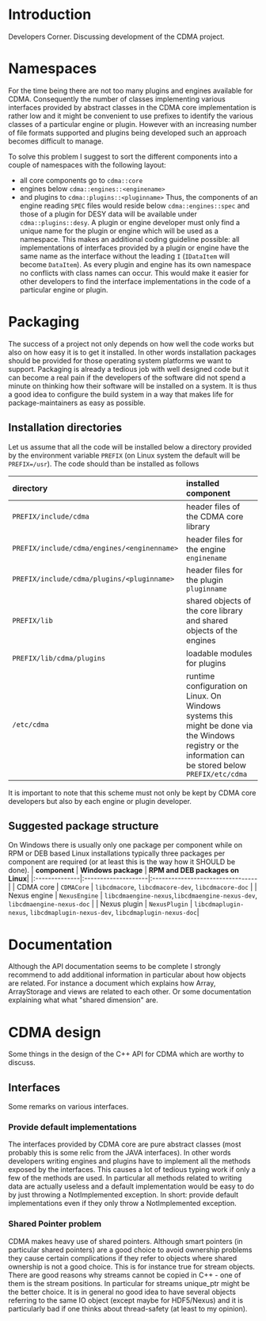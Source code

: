 # Introduction #

Developers Corner. Discussing development of the CDMA project.


# Namespaces #

For the time being there are not too many plugins and engines available for CDMA. Consequently the number of classes implementing various interfaces provided by abstract classes in the CDMA core implementation is rather low and it might be convenient to use prefixes to identify the various classes of a particular engine or plugin. However with an increasing number of file formats supported and plugins being developed such an approach becomes difficult to manage.

To solve this problem I suggest to sort the different components into a couple of namespaces with the following layout:
  * all core components go to `cdma::core`
  * engines below `cdma::engines::<enginename>`
  * and plugins to `cdma::plugins::<pluginname>`
Thus, the components of an engine reading `SPEC` files would reside below `cdma::engines::spec` and those of a plugin for DESY data will be available under `cdma::plugins::desy`. A plugin or engine developer must only find a unique name for the plugin or engine which will be used as a namespace. This makes an additional coding guideline possible: all implementations of interfaces provided by a plugin or engine have the same name as the interface without the leading `I` (`IDataItem` will become `DataItem`). As every plugin and engine has its own namespace no conflicts with class names can occur. This would make it easier for other developers to find the interface implementations in the code of a particular engine or plugin.

# Packaging #

The success of a project not only depends on how well the code works but also on how easy it is to get it installed. In other words installation packages should be provided for those operating system platforms we want to support. Packaging is already a tedious job with well designed code but it can become a real pain if the developers of the software did not spend  a minute on thinking how their software will be installed on a system.
It is thus a good idea to configure the build system in a way that makes life for package-maintainers as easy as possible.

## Installation directories ##
Let us assume that all the code will be installed below a directory provided by the environment variable `PREFIX` (on Linux system the default will be `PREFIX=/usr`). The code should than be installed as follows

| **directory** | **installed component** |
|:--------------|:------------------------|
| `PREFIX/include/cdma` | header files of the CDMA core library |
| `PREFIX/include/cdma/engines/<enginenname>` | header files for the engine `enginename` |
| `PREFIX/include/cdma/plugins/<pluginname>` | header files for the plugin `pluginname` |
| `PREFIX/lib`  | shared objects of the core library and shared objects of the engines |
| `PREFIX/lib/cdma/plugins` | loadable modules for plugins |
| `/etc/cdma`   | runtime configuration on Linux. On Windows systems this might be done via the Windows registry or the information can be stored below `PREFIX/etc/cdma` |
It is important to note that this scheme must not only be kept by CDMA core developers but also by each engine or plugin developer.

## Suggested package structure ##

On Windows there is usually only one package per component while on RPM or DEB based Linux installations typically three packages per component are required (or at least this is the way how it SHOULD be done).
| **component** | **Windows package** | **RPM and DEB packages on Linux**|
|:--------------|:--------------------|:---------------------------------|
| CDMA core     | `CDMACore`          | `libcdmacore`, `libcdmacore-dev`, `libcdmacore-doc` |
| Nexus engine  | `NexusEngine`       | `libcdmaengine-nexus`,`libcdmaengine-nexus-dev`, `libcdmaengine-nexus-doc` |
| Nexus plugin  | `NexusPlugin`       | `libcdmaplugin-nexus`, `libcdmaplugin-nexus-dev`, `libcdmaplugin-nexus-doc`|

# Documentation #

Although the API documentation seems to be complete I strongly recommend to add additional information in particular about how objects are related. For instance a document which explains how Array, ArrayStorage and views are related to each other. Or some documentation explaining what what "shared dimension" are.

# CDMA design #

Some things in the design of the C++ API for CDMA which are worthy to discuss.

## Interfaces ##

Some remarks on various interfaces.

### Provide default implementations ###
The interfaces provided by CDMA core are pure abstract classes (most probably this is some relic from the JAVA interfaces). In other words developers writing engines and plugins have to implement all the methods exposed by the interfaces. This causes a lot of tedious typing work if only a few of the methods are used. In particular all methods related to writing data are actually useless and a default implementation would be easy to do by just throwing a NotImplemented exception.
In short: provide default implementations even if they only throw a NotImplemented exception.

### Shared Pointer problem ###

CDMA makes heavy use of shared pointers. Although smart pointers (in particular shared pointers) are a good choice to avoid ownership problems they cause certain complications if they refer to objects where shared ownership is not a good choice. This is for instance true for stream objects. There are good reasons why streams cannot be copied in C++ - one of them is the stream positions. In particular for streams unique\_ptr might be the better choice. It is in general no good idea to have several objects referring to the same IO object (except maybe for HDF5/Nexus) and it is particularly bad if one thinks about thread-safety (at least to my opinion).




